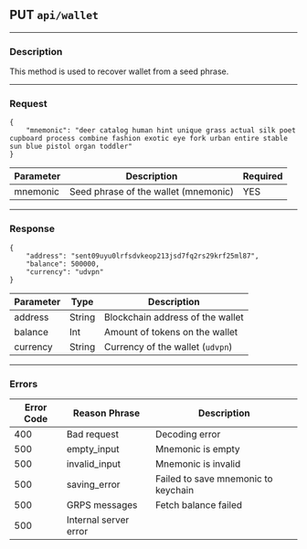 ## PUT `api/wallet`

---

### Description

This method is used to recover wallet from a seed phrase.

---

### Request


```
{
    "mnemonic": "deer catalog human hint unique grass actual silk poet cupboard process combine fashion exotic eye fork urban entire stable sun blue pistol organ toddler"
}
```

| Parameter                   | Description                                      | Required |
|-----------------------------|--------------------------------------------------|----------|
| mnemonic                    | Seed phrase of the wallet (mnemonic)             | YES      |

---

### Response

```
{
    "address": "sent09uyu0lrfsdvkeop213jsd7fq2rs29krf25ml87",
    "balance": 500000,
    "currency": "udvpn"
}
```

| Parameter                       | Type        | Description                                         |
|---------------------------------|-------------|-----------------------------------------------------|
| address                         | String      | Blockchain address of the wallet                    |
| balance                         | Int         | Amount of tokens on the wallet                       |
| currency                        | String      | Currency of the wallet (`udvpn`)                    |

---

### Errors

| Error Code | Reason Phrase                | Description                             |
|------------|------------------------------| ----------------------------------------|
| 400        | Bad request                  | Decoding error                          |
| 500        | empty_input                  | Mnemonic is empty                       |
| 500        | invalid_input                | Mnemonic is invalid                     |
| 500        | saving_error                 | Failed to save mnemonic to keychain     |
| 500        | GRPS messages                | Fetch balance failed                    |
| 500        | Internal server error        |                                         |

